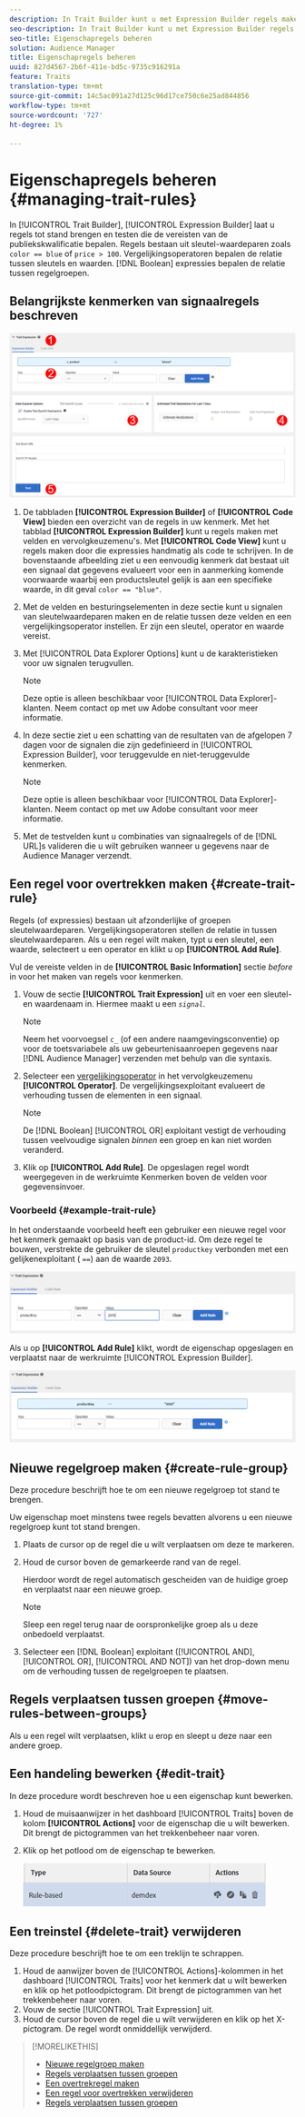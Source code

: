 ```yaml
---
description: In Trait Builder kunt u met Expression Builder regels maken en testen die kwalificatievereisten voor het publiek vaststellen. Regels bestaan uit sleutelwaardeparen zoals "color == blue" of "price &gt; 100". Vergelijkingsoperatoren bepalen de relatie tussen sleutels en waarden. Booleaanse expressies bepalen de relatie tussen regelgroepen.
seo-description: In Trait Builder kunt u met Expression Builder regels maken en testen die kwalificatievereisten voor het publiek vaststellen. Regels bestaan uit sleutelwaardeparen zoals "color == blue" of "price &gt; 100". Vergelijkingsoperatoren bepalen de relatie tussen sleutels en waarden. Booleaanse expressies bepalen de relatie tussen regelgroepen.
seo-title: Eigenschapregels beheren
solution: Audience Manager
title: Eigenschapregels beheren
uuid: 827d4567-2b6f-411e-bd5c-9735c916291a
feature: Traits
translation-type: tm+mt
source-git-commit: 14c5ac091a27d125c96d17ce750c6e25ad844856
workflow-type: tm+mt
source-wordcount: '727'
ht-degree: 1%

---
```



# Eigenschapregels beheren {#managing-trait-rules}

In [!UICONTROL Trait Builder], [!UICONTROL Expression Builder] laat u regels tot stand brengen en testen die de vereisten van de publiekskwalificatie bepalen. Regels bestaan uit sleutel-waardeparen zoals `color == blue` of `price > 100`. Vergelijkingsoperatoren bepalen de relatie tussen sleutels en waarden. [!DNL Boolean] expressies bepalen de relatie tussen regelgroepen.

<!-- c_tb_rules.xml -->

## Belangrijkste kenmerken van signaalregels beschreven

![](assets/manage-trait-rules.png)

1. De tabbladen **[!UICONTROL Expression Builder]** of **[!UICONTROL Code View]** bieden een overzicht van de regels in uw kenmerk. Met het tabblad **[!UICONTROL Expression Builder]** kunt u regels maken met velden en vervolgkeuzemenu&#39;s. Met **[!UICONTROL Code View]** kunt u regels maken door die expressies handmatig als code te schrijven. In de bovenstaande afbeelding ziet u een eenvoudig kenmerk dat bestaat uit een signaal dat gegevens evalueert voor een in aanmerking komende voorwaarde waarbij een productsleutel gelijk is aan een specifieke waarde, in dit geval `color == "blue"`.

1. Met de velden en besturingselementen in deze sectie kunt u signalen van sleutelwaardeparen maken en de relatie tussen deze velden en een vergelijkingsoperator instellen. Er zijn een sleutel, operator en waarde vereist.
1. Met [!UICONTROL Data Explorer Options] kunt u de karakteristieken voor uw signalen terugvullen.

   >[!NOTE]
   >
   >Deze optie is alleen beschikbaar voor [!UICONTROL Data Explorer]-klanten. Neem contact op met uw Adobe consultant voor meer informatie.

1. In deze sectie ziet u een schatting van de resultaten van de afgelopen 7 dagen voor de signalen die zijn gedefinieerd in [!UICONTROL Expression Builder], voor teruggevulde en niet-teruggevulde kenmerken.

   >[!NOTE]
   >
   >Deze optie is alleen beschikbaar voor [!UICONTROL Data Explorer]-klanten. Neem contact op met uw Adobe consultant voor meer informatie.

1. Met de testvelden kunt u combinaties van signaalregels of de [!DNL URL]s valideren die u wilt gebruiken wanneer u gegevens naar de Audience Manager verzendt.

## Een regel voor overtrekken maken {#create-trait-rule}

Regels (of expressies) bestaan uit afzonderlijke of groepen sleutelwaardeparen. Vergelijkingsoperatoren stellen de relatie in tussen sleutelwaardeparen. Als u een regel wilt maken, typt u een sleutel, een waarde, selecteert u een operator en klikt u op **[!UICONTROL Add Rule]**.

<!-- t_tb_create_rules.xml -->

Vul de vereiste velden in de **[!UICONTROL Basic Information]** sectie *before* in voor het maken van regels voor kenmerken.

1. Vouw de sectie **[!UICONTROL Trait Expression]** uit en voer een sleutel- en waardenaam in. Hiermee maakt u een *`signal`*.

   >[!NOTE]
   >
   >Neem het voorvoegsel `c_` (of een andere naamgevingsconventie) op voor de toetsvariabele als uw gebeurtenisaanroepen gegevens naar [!DNL Audience Manager] verzenden met behulp van die syntaxis.

1. Selecteer een [vergelijkingsoperator](../../features/traits/trait-comparison-operators.md) in het vervolgkeuzemenu **[!UICONTROL Operator]**. De vergelijkingsexploitant evalueert de verhouding tussen de elementen in een signaal.

   >[!NOTE]
   >
   >De [!DNL Boolean] [!UICONTROL OR] exploitant vestigt de verhouding tussen veelvoudige signalen *binnen* een groep en kan niet worden veranderd.

1. Klik op **[!UICONTROL Add Rule]**. De opgeslagen regel wordt weergegeven in de werkruimte Kenmerken boven de velden voor gegevensinvoer.

### Voorbeeld {#example-trait-rule}

In het onderstaande voorbeeld heeft een gebruiker een nieuwe regel voor het kenmerk gemaakt op basis van de product-id. Om deze regel te bouwen, verstrekte de gebruiker de sleutel `productkey` verbonden met een gelijkenexploitant ( `==`) aan de waarde `2093`.

![](assets/tb_sample_rule1.png)

Als u op **[!UICONTROL Add Rule]** klikt, wordt de eigenschap opgeslagen en verplaatst naar de werkruimte [!UICONTROL Expression Builder].

![](assets/tb_sample_rule2.png)

## Nieuwe regelgroep maken {#create-rule-group}

Deze procedure beschrijft hoe te om een nieuwe regelgroep tot stand te brengen.

<!-- t_tb_new_rule_group.xml -->

Uw eigenschap moet minstens twee regels bevatten alvorens u een nieuwe regelgroep kunt tot stand brengen.

1. Plaats de cursor op de regel die u wilt verplaatsen om deze te markeren.
1. Houd de cursor boven de gemarkeerde rand van de regel.

   Hierdoor wordt de regel automatisch gescheiden van de huidige groep en verplaatst naar een nieuwe groep.

   >[!NOTE]
   >
   >Sleep een regel terug naar de oorspronkelijke groep als u deze onbedoeld verplaatst.

1. Selecteer een [!DNL Boolean] exploitant ([!UICONTROL AND], [!UICONTROL OR], [!UICONTROL AND NOT]) van het drop-down menu om de verhouding tussen de regelgroepen te plaatsen.

## Regels verplaatsen tussen groepen {#move-rules-between-groups}

Als u een regel wilt verplaatsen, klikt u erop en sleept u deze naar een andere groep.

## Een handeling bewerken {#edit-trait}

In deze procedure wordt beschreven hoe u een eigenschap kunt bewerken.

<!-- t_tb_edit.xml -->

1. Houd de muisaanwijzer in het dashboard [!UICONTROL Traits] boven de kolom **[!UICONTROL Actions]** voor de eigenschap die u wilt bewerken. Dit brengt de pictogrammen van het trekkenbeheer naar voren.
1. Klik op het potlood om de eigenschap te bewerken.

   ![](assets/tb_edit_trait.png)

## Een treinstel {#delete-trait} verwijderen

Deze procedure beschrijft hoe te om een treklijn te schrappen.

<!-- t_tb_delete_rule.xml -->

1. Houd de aanwijzer boven de [!UICONTROL Actions]-kolommen in het dashboard [!UICONTROL Traits] voor het kenmerk dat u wilt bewerken en klik op het potloodpictogram. Dit brengt de pictogrammen van het trekkenbeheer naar voren.
1. Vouw de sectie [!UICONTROL Trait Expression] uit.
1. Houd de cursor boven de regel die u wilt verwijderen en klik op het X-pictogram. De regel wordt onmiddellijk verwijderd.

>[!MORELIKETHIS]
>
>* [Nieuwe regelgroep maken](../../features/traits/manage-trait-rules.md#create-rule-group)
>* [Regels verplaatsen tussen groepen](../../features/traits/manage-trait-rules.md#move-rules-between-groups)
>* [Een overtrekregel maken](../../features/traits/manage-trait-rules.md#create-trait-rule)
>* [Een regel voor overtrekken verwijderen](../../features/traits/manage-trait-rules.md#delete-trait)
>* [Regels verplaatsen tussen groepen](../../features/traits/manage-trait-rules.md#move-rules-between-groups)


